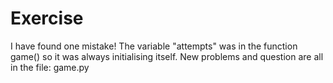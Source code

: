 # Exercise
I have found one mistake!
The variable "attempts" was in the function game() so it was always initialising itself.
New problems and question are all in the file: game.py

